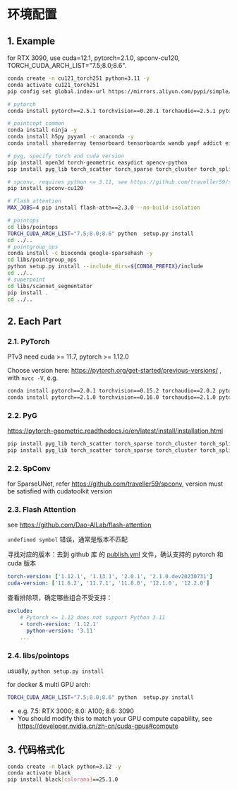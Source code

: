 # 环境配置

## 1. Example

for RTX 3090, use cuda=12.1, pytorch=2.1.0, spconv-cu120, TORCH_CUDA_ARCH_LIST="7.5;8.0;8.6".
```bash
conda create -n cu121_torch251 python=3.11 -y
conda activate cu121_torch251
pip config set global.index-url https://mirrors.aliyun.com/pypi/simple/

# pytorch
conda install pytorch==2.5.1 torchvision==0.20.1 torchaudio==2.5.1 pytorch-cuda=12.1 -c pytorch -c nvidia -y

# pointcept common
conda install ninja -y
conda install h5py pyyaml -c anaconda -y
conda install sharedarray tensorboard tensorboardx wandb yapf addict einops scipy plyfile termcolor timm ipykernel matplotlib -c conda-forge -y

# pyg, specify torch and cuda version
pip install open3d torch-geometric easydict opencv-python
pip install pyg_lib torch_scatter torch_sparse torch_cluster torch_spline_conv -f https://data.pyg.org/whl/torch-2.5.0+cu121.html

# spconv, requires python <= 3.11, see https://github.com/traveller59/spconv#prebuilt
pip install spconv-cu120

# Flash attention
MAX_JOBS=4 pip install flash-attn==2.3.0 --no-build-isolation

# pointops
cd libs/pointops
TORCH_CUDA_ARCH_LIST="7.5;8.0;8.6" python  setup.py install
cd ../..
# pointgroup_ops
conda install -c bioconda google-sparsehash -y
cd libs/pointgroup_ops
python setup.py install --include_dirs=${CONDA_PREFIX}/include
cd ../..
# superpoint
cd libs/scannet_segmentator
pip install .
cd ../..
```

## 2. Each Part

### 2.1. PyTorch

PTv3 need cuda >= 11.7, pytorch >= 1.12.0

Choose version here: https://pytorch.org/get-started/previous-versions/ , with `nvcc -V`, e.g.

```bash
conda install pytorch==2.0.1 torchvision==0.15.2 torchaudio==2.0.2 pytorch-cuda=11.7 -c pytorch -c nvidia -y
conda install pytorch==2.1.0 torchvision==0.16.0 torchaudio==2.1.0 pytorch-cuda=11.8 -c pytorch -c nvidia -y
```

### 2.2. PyG

https://pytorch-geometric.readthedocs.io/en/latest/install/installation.html

```bash
pip install pyg_lib torch_scatter torch_sparse torch_cluster torch_spline_conv -f https://data.pyg.org/whl/torch-2.0.0+cu117.html
pip install pyg_lib torch_scatter torch_sparse torch_cluster torch_spline_conv -f https://data.pyg.org/whl/torch-2.1.0+cu118.html
```

### 2.2. SpConv

for SparseUNet, refer https://github.com/traveller59/spconv, version must be satisfied with cudatoolkit version

### 2.3. Flash Attention

see https://github.com/Dao-AILab/flash-attention

`undefined symbol` 错误，通常是版本不匹配

寻找对应的版本：去到 github 库 的 [publish.yml](https://github.com/Dao-AILab/flash-attention/blob/v2.3.0/.github/workflows/publish.yml) 文件，确认支持的 pytorch 和 cuda 版本
```yml
torch-version: ['1.12.1', '1.13.1', '2.0.1', '2.1.0.dev20230731']
cuda-version: ['11.6.2', '11.7.1', '11.8.0', '12.1.0', '12.2.0']
```

查看排除项，确定哪些组合不受支持：
```yml
exclude:
    # Pytorch <= 1.12 does not support Python 3.11
    - torch-version: '1.12.1'
      python-version: '3.11'
    ...
```

### 2.4. libs/pointops

usually, `python setup.py install`

for docker & multi GPU arch:
```bash
TORCH_CUDA_ARCH_LIST="7.5;8.0;8.6" python  setup.py install
```
- e.g. 7.5: RTX 3000; 8.0: A100; 8.6: 3090
- You should modify this to match your GPU compute capability, see https://developer.nvidia.cn/zh-cn/cuda-gpus#compute

## 3. 代码格式化
```bash
conda create -n black python=3.12 -y
conda activate black
pip install black[colorama]==25.1.0
```